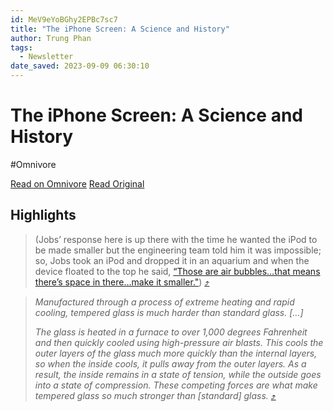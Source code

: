 ```yaml
---
id: MeV9eYoBGhy2EPBc7sc7
title: "The iPhone Screen: A Science and History"
author: Trung Phan
tags:
  - Newsletter
date_saved: 2023-09-09 06:30:10
---
```


# The iPhone Screen: A Science and History
#Omnivore

[Read on Omnivore](https://omnivore.app/me/the-i-phone-screen-a-science-and-history-18a797ded45)
[Read Original](https://www.readtrung.com/p/the-science-and-history-of-the-iphone)

## Highlights

> (Jobs’ response here is up there with the time he wanted the iPod to be made smaller but the engineering team told him it was impossible; so, Jobs took an iPod and dropped it in an aquarium and when the device floated to the top he said, [“Those are air bubbles…that means there’s space in there…make it smaller."](https://link.workweek.com/click/32654543.33166/aHR0cHM6Ly93d3cuYmVpbmdndXJ1LmNvbS93aHktc3RldmUtam9icy10aHJldy10aGUtZmlyc3QtaXBvZC1wcm90b3R5cGUtaW50by10aGUtd2F0ZXIvIzp-OnRleHQ9VGhleSUyMGFsc28lMjB0b2xkJTIwSm9icyUyMHRoYXQsYXJlJTIwYWlyJTIwYnViYmxlcyUyQyUyMGhlJTIwc25hcHBlZC4/6455eb6b00a06274a5228873B6a59f9bb)) [⤴️](https://omnivore.app/me/the-i-phone-screen-a-science-and-history-18a797ded45#562f7a8c-51e4-4af7-8916-45e16dd2fe22) 

> _Manufactured through a process of extreme heating and rapid cooling, tempered glass is much harder than standard glass. \[…\]_
> 
> _The glass is heated in a furnace to over 1,000 degrees Fahrenheit and then quickly cooled using high-pressure air blasts. This cools the outer layers of the glass much more quickly than the internal layers, so when the inside cools, it pulls away from the outer layers. As a result, the inside remains in a state of tension, while the outside goes into a state of compression. These competing forces are what make tempered glass so much stronger than \[standard\] glass._ [⤴️](https://omnivore.app/me/the-i-phone-screen-a-science-and-history-18a797ded45#aa2b0570-ca84-45fa-9237-e580e46095f2) 

